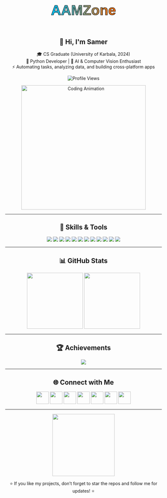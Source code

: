 <!-- شعار متحرك -->
<h1 align="center">
  <svg viewBox="0 0 900 200" xmlns="http://www.w3.org/2000/svg">
    <defs>
      <linearGradient id="gradient" x1="0%" y1="0%" x2="100%" y2="0%">
        <stop offset="0%" stop-color="#00c6ff">
          <animate attributeName="stop-color" values="#00c6ff; #ff6a00; #00c6ff" dur="6s" repeatCount="indefinite"/>
        </stop>
        <stop offset="100%" stop-color="#ff6a00">
          <animate attributeName="stop-color" values="#ff6a00; #00c6ff; #ff6a00" dur="6s" repeatCount="indefinite"/>
        </stop>
      </linearGradient>
    </defs>
    <text x="50%" y="50%" dominant-baseline="middle" text-anchor="middle"
          font-size="80" font-family="Arial Black, Gadget, sans-serif"
          fill="url(#gradient)" stroke="black" stroke-width="2">
      AAMZone
    </text>
  </svg>
</h1>

<!-- نبذة -->
<h2 align="center">👋 Hi, I'm Samer</h2>
<p align="center">
  🎓 CS Graduate (University of Karbala, 2024)<br>
  🐍 Python Developer | 🤖 AI & Computer Vision Enthusiast<br>
  ⚡ Automating tasks, analyzing data, and building cross-platform apps
</p>

<!-- زيارات البروفايل -->
<p align="center">
  <img src="https://komarev.com/ghpvc/?username=msa4x&label=Profile%20Visits&color=blueviolet&style=for-the-badge" alt="Profile Views"/>
</p>

<!-- صورة متحركة -->
<p align="center">
  <img src="https://media.giphy.com/media/L1R1tvI9svkIWwpVYr/giphy.gif" width="400" alt="Coding Animation"/>
</p>

---

<!-- المهارات والأدوات -->
<h2 align="center">🎨 Skills & Tools</h2>
<p align="center">
  <img src="https://img.shields.io/badge/Python-3776AB?style=for-the-badge&logo=python&logoColor=white"/>
  <img src="https://img.shields.io/badge/C++-00599C?style=for-the-badge&logo=cplusplus&logoColor=white"/>
  <img src="https://img.shields.io/badge/NumPy-013243?style=for-the-badge&logo=numpy&logoColor=white"/>
  <img src="https://img.shields.io/badge/Pandas-150458?style=for-the-badge&logo=pandas&logoColor=white"/>
  <img src="https://img.shields.io/badge/TensorFlow-FF6F00?style=for-the-badge&logo=tensorflow&logoColor=white"/>
  <img src="https://img.shields.io/badge/Keras-D00000?style=for-the-badge&logo=keras&logoColor=white"/>
  <img src="https://img.shields.io/badge/Scikit--Learn-F7931E?style=for-the-badge&logo=scikit-learn&logoColor=white"/>
  <img src="https://img.shields.io/badge/OpenCV-5C3EE8?style=for-the-badge&logo=opencv&logoColor=white"/>
  <img src="https://img.shields.io/badge/Matplotlib-11557C?style=for-the-badge&logo=plotly&logoColor=white"/>
  <img src="https://img.shields.io/badge/MySQL-4479A1?style=for-the-badge&logo=mysql&logoColor=white"/>
  <img src="https://img.shields.io/badge/HTML5-E34F26?style=for-the-badge&logo=html5&logoColor=white"/>
  <img src="https://img.shields.io/badge/Flet-008080?style=for-the-badge"/>
</p>

---

<!-- إحصائيات GitHub -->
<h2 align="center">📊 GitHub Stats</h2>
<p align="center">
  <img src="https://github-readme-stats.vercel.app/api?username=msa4x&show_icons=true&theme=tokyonight&hide_border=true" height="180"/>
  <img src="https://github-readme-streak-stats.herokuapp.com/?user=msa4x&theme=tokyonight&hide_border=true" height="180"/>
</p>

---

<!-- الجوائز -->
<h2 align="center">🏆 Achievements</h2>
<p align="center">
  <img src="https://github-profile-trophy.vercel.app/?username=msa4x&theme=onedark&no-frame=true&margin-w=15&row=1"/>
</p>

---

<!-- روابط التواصل -->
<h2 align="center">🌐 Connect with Me</h2>
<p align="center">
  <a href="https://x.com/msa4x_"><img src="https://img.icons8.com/color/48/000000/twitter.png" width="40"/></a>
  <a href="https://www.instagram.com/msa4x?igsh=aWg2aml6N3Nhc243"><img src="https://img.icons8.com/fluent/48/000000/instagram-new.png" width="40"/></a>
  <a href="https://t.me/AAMZone0_0"><img src="https://img.icons8.com/color/48/000000/telegram-app.png" width="40"/></a>
  <a href="https://youtube.com/@msa4x?si=4Dq9E4Yf3fgVZ9x5"><img src="https://img.icons8.com/color/48/000000/youtube-play.png" width="40"/></a>
  <a href="https://github.com/msa4x"><img src="https://img.icons8.com/fluent/48/000000/github.png" width="40"/></a>
  <a href="mailto:msa4x.dev@gmail.com"><img src="https://img.icons8.com/fluent/48/000000/gmail.png" width="40"/></a>
  <a href="#"><img src="https://img.icons8.com/color/48/000000/linkedin.png" width="40"/></a>
</p>

---

<!-- نهاية احترافية -->
<p align="center">
  <img src="https://media.giphy.com/media/xT0xeJpnrWC4XWblEk/giphy.gif" width="200"/>
</p>

<p align="center">⭐ If you like my projects, don’t forget to star the repos and follow me for updates! ⭐</p>
